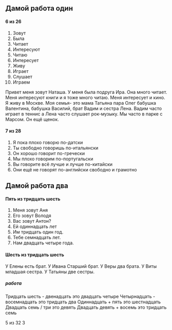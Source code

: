 ## Дамой работа один 

#### 6 из 26
1. Зовут
2. Была
3. Читает
4. Интересуют
5. Читаю
6. Интересует
7. Живу
8. Играет 
9. Слушает
10. Играем

Привет меня зовут Наташа. У меня была подруга Ира. Она много читает. Меня интересуют книги и я тоже много читаю. Меня интересует и кино. Я живу в Москве. Моя семья- это мама Татьяна пара Олег бабушка Валентина, бабушка Василий, брат Вадим и сестра Лена. Вадим часто играет в теннис а Лена часто слушает рок-музыку.
Мы часто в парке с Марсом. Он ещё щенок.

#### 7 из 28
1. Я пока плохо говорю по-датски
2. Ты свободно говоришь по-итальянски
3. Он хорошо говорит по-гречески 
4. Мы плохо говорим по-португальски 
5. Вы говорите всё лучше и лучше по-китайски 
6. Они ещё не говорят по-английски свободно и грамотно 


## Дамой работа два

#### Пять из тридцать шесть 
1. Меня зовут Аня
2. Его зовут Володя
3. Вас зовут Антон?
4. Ей одиннадцать лет
5. Им тридцать один год.
6. Тебе семнадцать лет.
7. Нам двадцать четыре года.



#### Шесть из тридцать шесть
У Елены есть брат.
У Ивана Старший брат.
У Веры два брата.
У Виты младшая сестра.
У Татьяны две сестры.

##### работа
Тридцать шесть - двенадцать это двадцать четыре
Четырнадцать - восемнадцать это тридцать два
Одиннадцать + пять это шестнадцать 
Двадцать семь / три это девять
Двадцать девять + восемь это тридцать семь 

5 из 32
З